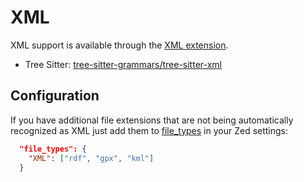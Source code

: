 # XML

XML support is available through the [XML extension](https://github.com/sweetppro/zed-xml/).

- Tree Sitter: [tree-sitter-grammars/tree-sitter-xml](https://github.com/tree-sitter-grammars/tree-sitter-xml)

## Configuration

If you have additional file extensions that are not being automatically recognized as XML just add them to [file_types](../configuring-zed.md#file-types) in your Zed settings:

```json
  "file_types": {
    "XML": ["rdf", "gpx", "kml"]
  }
```
